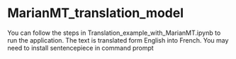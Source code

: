 # MarianMT_translation_model
You can follow the steps in Translation_example_with_MarianMT.ipynb to run the application.
The text is translated form English into French.
You may need to install sentencepiece in command prompt
